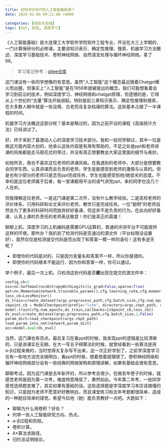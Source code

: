 ```yaml
---
title: 如何评价DUT的人工智能基础课？
date: 2024-01-09 09:21:00 +0800

categories: [经验与总结]
tags: [dut, 经验, 深度学习]
---
```


《人工智能基础》是大连理工大学软件学院软件工程专业，开设在大三上学期的，一门计算保研分的必修课。主要讲知识表示、确定性推理、搜索、机器学习方法概述、深度学习基础技术、卷积神经网络、自然语言处理与循环神经网络。拿了98。

> 学习笔记参考：[gitee仓库](https://gitee.com/QMMMS/reading-notes/tree/main/%E3%80%8A%E4%BA%BA%E5%B7%A5%E6%99%BA%E8%83%BD%E5%AF%BC%E8%AE%BA%E3%80%8B)

这门课没有一些同学想像的有意思。虽然“人工智能”这个概念最近随着Chatgpt爆火而出圈，但事实上“人工智能”是在1956年就被提出的概念。我们可能想象着会学习到前沿的技术，例如深度学习、神经网络和chatgpt原理，但遗憾的是，它得从上个世纪的“古董”算法开始讲起。特别是前三章知识表示、确定性推理和搜索，在大多数人眼中就是一些没用、古老而且复杂枯燥的算法。这些基本占据了一半课程的时间。

机器学习方法概述这部分呢？基本是略过的，因为之前开设的课程《高级统计方法》已经讲过了。

好，终于来到了最激动人心的深度学习技术部分。我和一些同学聊过，其中一位是做这方面内容大创的，他承认这些内容是有用有帮助的，不足之处是ppt和老师讲课的风格都是走马观花式的带过，并没有真正想要教会大家这里面的细节与奥妙。

如他所言，我也不喜欢这位老师的讲课风格。在我遇到的老师中，大部分是想要教会同学东西，认真讲课而且负责的老师，学生是能感受到老师的激情与认真的。但是也有少部分的老师只是念完ppt完成任务，学生也能感受到他/她低劣的态度。不幸的是这位老师属于后者，每一堂课都用平淡的语气讲完ppt，来的同学也没几个人在听。

但我理解这位老师。一是这门课是第二次开，没有什么教学经验。二是高校老师的评价体系，只用科研和论文来评价老师，教学只是完成任务。一位“聪明”的老师自然会为了更多的科研时间而放弃好好备课，但这并不是负责的行为。在此向好好备课、认真上课的负责任的老师表达敬意！你们是真正的英雄！

聊聊上机，深度学习的上机编码是需要GPU运算的，普通的评测平台不可能提供这样的环境，那咋办？我扒到了检测代码是否通过的源文件（平台权限没设置好），竟然仅仅是检测提交代码是否出现了和答案一模一样的语句！这有多逆天呢？

- 即使你的代码是对的，只是因为变量名和答案不一样，所以你是错的。
- 即使你的代码根本不能运行，因为你和答案一样，你可以通过。

举个例子，最后一次上机，只检测这些代码是否**都**出现在提交的源文件中：

```py
config_ck=1
oss=nn.SoftmaxCrossEntropyWithLogits(is_grad=False,sparse=True)
opt=nn.Momentum(network.trainable_params(),cfg.learning_rate,cfg.momentum)
loss_cb=LossMonitor()
ds_train=create_dataset(args.preprocess_path,cfg.batch_size,cfg.num_epochs,True)
ckpoint_cb = ModelCheckpoint(prefix="lstm", directory=args.ckpt_path, config=config_ck)
model.train(cfg.num_epochs,ds_train,callbacks=[ckpoint_cb,loss_cb])
ds_eval=create_dataset(args.preprocess_path,cfg.batch_size,1,False)
param_dict=load_checkpoint(args.ckpt_path)
load_param_into_net(network,param_dict)
acc=model.eval(ds_eval)
```

当然，这门课也有亮点。最后复习在看ppt的时候，我发现ppt的逻辑是比较清晰的，只是讲课实在无聊。在大一写五子棋算法的时候，就曾经看到一些算法是用α-β过程来做的，当时觉得太复杂写不出来，这一次正好学到了。之前学深度学习也有一些地方没完全搞明白，看ppt的时候，想着想着就理顺了。卷积神经网络和循环神经网络部分会有一些经典的网络架构和原理讲解，如果有基础会很有意思。

聊聊考试。因为这门课是去年新开的，所以参考会很少。在做去年卷子的时候，就感觉老师是因为第一次考，难度特意降低了，果然如此。今年第二年考，一些同学感觉选择题变难了，其实如果有基础的话，这些选择题是学深度学习本应该搞懂的知识，只是因为老师不愿意好好教明白，而且课堂练习和去年考题都很简单，造成的一种题目简单的错觉。希望今后他（她）能负责教好一点吧。大题如下：

- 聊聊为什么用卷积？好处？
- 列举一些人工智能研究方向、热点。
- α-β过程和剪枝。
- 卷积计算。
- A*算法求路径。
- 归约法证明结论。
